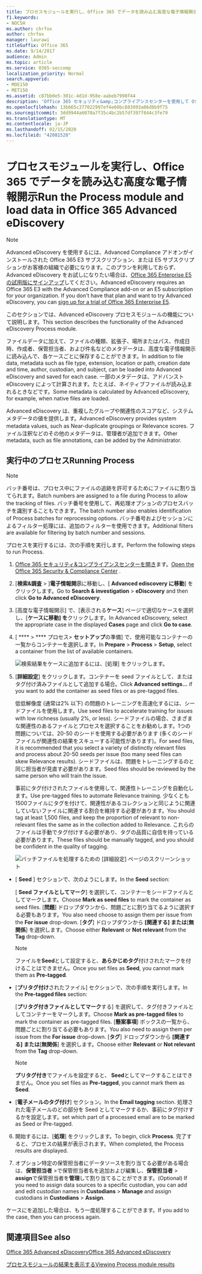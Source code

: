```yaml
---
title: プロセスモジュールを実行し、Office 365 でデータを読み込む高度な電子情報開示
f1.keywords:
- NOCSH
ms.author: chrfox
author: chrfox
manager: laurawi
titleSuffix: Office 365
ms.date: 9/14/2017
audience: Admin
ms.topic: article
ms.service: O365-seccomp
localization_priority: Normal
search.appverid:
- MOE150
- MET150
ms.assetid: c87bb0e5-301c-4d1d-958e-aabeb7990f44
description: 'Office 365 セキュリティ&amp;コンプライアンスセンターを使用して Office 365 Advanced eDiscovery にアクセスし、ケースに対して Process モジュールを実行する方法について説明します。  '
ms.openlocfilehash: 13b665c377022997ef4e60bc883993a86d8b9f75
ms.sourcegitcommit: 3dd9944a6070a7f35c4bc2b57df397f844c3fe79
ms.translationtype: MT
ms.contentlocale: ja-JP
ms.lasthandoff: 02/15/2020
ms.locfileid: "42081528"
---
```

# <a name="run-the-process-module-and-load-data-in-office-365-advanced-ediscovery"></a><span data-ttu-id="8586a-103">プロセスモジュールを実行し、Office 365 でデータを読み込む高度な電子情報開示</span><span class="sxs-lookup"><span data-stu-id="8586a-103">Run the Process module and load data in Office 365 Advanced eDiscovery</span></span>

> [!NOTE]
> <span data-ttu-id="8586a-p101">Advanced eDiscovery を使用するには、Advanced Compliance アドオンがインストールされた Office 365 E3 サブスクリプション、または E5 サブスクリプションがお客様の組織で必要になります。このプランを利用しておらず、Advanced eDiscovery をお試しになりたい場合は、[Office 365 Enterprise E5 の試用版にサインアップ](https://go.microsoft.com/fwlink/p/?LinkID=698279)してください。</span><span class="sxs-lookup"><span data-stu-id="8586a-p101">Advanced eDiscovery requires an Office 365 E3 with the Advanced Compliance add-on or an E5 subscription for your organization. If you don't have that plan and want to try Advanced eDiscovery, you can [sign up for a trial of Office 365 Enterprise E5](https://go.microsoft.com/fwlink/p/?LinkID=698279).</span></span> 
  
<span data-ttu-id="8586a-106">このセクションでは、Advanced eDiscovery プロセスモジュールの機能について説明します。</span><span class="sxs-lookup"><span data-stu-id="8586a-106">This section describes the functionality of the Advanced eDiscovery Process module.</span></span> 
  
<span data-ttu-id="8586a-107">ファイルデータに加えて、ファイルの種類、拡張子、場所またはパス、作成日時、作成者、保管担当者、および件名などのメタデータは、高度な電子情報開示に読み込んで、各ケースごとに保存することができます。</span><span class="sxs-lookup"><span data-stu-id="8586a-107">In addition to file data, metadata such as file type, extension, location or path, creation date and time, author, custodian, and subject, can be loaded into Advanced eDiscovery and saved for each case.</span></span> <span data-ttu-id="8586a-108">一部のメタデータは、アドバンスト eDiscovery によって計算されます。たとえば、ネイティブファイルが読み込まれるときなどです。</span><span class="sxs-lookup"><span data-stu-id="8586a-108">Some metadata is calculated by Advanced eDiscovery, for example, when native files are loaded.</span></span> 
  
<span data-ttu-id="8586a-109">Advanced eDiscovery は、重複したグループや関連性のスコアなど、システムメタデータの値を提供します。</span><span class="sxs-lookup"><span data-stu-id="8586a-109">Advanced eDiscovery provides system metadata values, such as Near-duplicate groupings or Relevance scores.</span></span> <span data-ttu-id="8586a-110">ファイル注釈などのその他のメタデータは、管理者が追加できます。</span><span class="sxs-lookup"><span data-stu-id="8586a-110">Other metadata, such as file annotations, can be added by the Administrator.</span></span> 
  
## <a name="running-process"></a><span data-ttu-id="8586a-111">実行中のプロセス</span><span class="sxs-lookup"><span data-stu-id="8586a-111">Running Process</span></span>

> [!NOTE]
> <span data-ttu-id="8586a-112">バッチ番号は、プロセス中にファイルの追跡を許可するためにファイルに割り当てられます。</span><span class="sxs-lookup"><span data-stu-id="8586a-112">Batch numbers are assigned to a file during Process to allow the tracking of files.</span></span> <span data-ttu-id="8586a-113">バッチ番号を使用して、再処理オプションのプロセスバッチを識別することもできます。</span><span class="sxs-lookup"><span data-stu-id="8586a-113">The batch number also enables identification of Process batches for reprocessing options.</span></span> <span data-ttu-id="8586a-114">バッチ番号およびセッションによるフィルター処理には、追加のフィルターを使用できます。</span><span class="sxs-lookup"><span data-stu-id="8586a-114">Additional filters are available for filtering by batch number and sessions.</span></span> 
  
<span data-ttu-id="8586a-115">プロセスを実行するには、次の手順を実行します。</span><span class="sxs-lookup"><span data-stu-id="8586a-115">Perform the following steps to run Process.</span></span>
  
1. <span data-ttu-id="8586a-116">[Office 365 セキュリティ&amp;コンプライアンスセンターを開き](go-to-the-securitycompliance-center.md)ます。</span><span class="sxs-lookup"><span data-stu-id="8586a-116">[Open the Office 365 Security &amp; Compliance Center](go-to-the-securitycompliance-center.md) .</span></span> 
    
2. <span data-ttu-id="8586a-117">[**検索&amp;調査** \> ]**電子情報開示**に移動し、[ **Advanced ediscovery に移動**] をクリックします。</span><span class="sxs-lookup"><span data-stu-id="8586a-117">Go to **Search &amp; investigation** \> **eDiscovery** and then click **Go to Advanced eDiscovery**.</span></span>
    
3. <span data-ttu-id="8586a-118">[高度な電子情報開示] で、[表示される**ケース**] ページで適切なケースを選択し、[**ケースに移動] を**クリックします。</span><span class="sxs-lookup"><span data-stu-id="8586a-118">In Advanced eDiscovery, select the appropriate case in the displayed **Cases** page and click **Go to case**.</span></span>
    
4. <span data-ttu-id="8586a-119">[ \*\*\*\* \> \*\*\*\* プロセス\> **セットアップ**の準備] で、使用可能なコンテナーの一覧からコンテナーを選択します。</span><span class="sxs-lookup"><span data-stu-id="8586a-119">In **Prepare** \> **Process** \> **Setup**, select a container from the list of available containers.</span></span>
    
    ![検索結果をケースに追加するには、[処理] をクリックします。](../media/50bdc55c-d378-4881-b302-31ef785fa359.png)
  
5. <span data-ttu-id="8586a-121">[**詳細設定**] をクリックします。コンテナーを seed ファイルとして、またはタグ付け済みファイルとして追加する場合。</span><span class="sxs-lookup"><span data-stu-id="8586a-121">Click **Advanced settings...** if you want to add the container as seed files or as pre-tagged files.</span></span> 
    
    <span data-ttu-id="8586a-122">低低解像度 (通常は2% 以下) の問題のトレーニングを高速化するには、シードファイルを使用します。</span><span class="sxs-lookup"><span data-stu-id="8586a-122">Use seed files to accelerate training for issues with low richness (usually 2%, or less).</span></span> <span data-ttu-id="8586a-123">シードファイルの場合、さまざまな関連性のあるファイルとプロセスを選択することをお勧めします。1つの問題については、20-50 のシードを使用する必要があります (多くのシードファイルが関連性の結果をスキューする可能性があります)。</span><span class="sxs-lookup"><span data-stu-id="8586a-123">For seed files, it is recommended that you select a variety of distinctly relevant files and process about 20-50 seeds per issue (too many seed files can skew Relevance results).</span></span> <span data-ttu-id="8586a-124">シードファイルは、問題をトレーニングするのと同じ担当者が見直す必要があります。</span><span class="sxs-lookup"><span data-stu-id="8586a-124">Seed files should be reviewed by the same person who will train the issue.</span></span>
    
    <span data-ttu-id="8586a-125">事前にタグ付けされたファイルを使用して、関連性トレーニングを自動化します。</span><span class="sxs-lookup"><span data-stu-id="8586a-125">Use pre-tagged files to automate Relevance training.</span></span> <span data-ttu-id="8586a-126">少なくとも1500ファイルにタグを付けて、関連性があるコレクションと同じように関連していないファイルに関連する割合を維持する必要があります。</span><span class="sxs-lookup"><span data-stu-id="8586a-126">You should tag at least 1,500 files, and keep the proportion of relevant to non-relevant files the same as in the collection added to Relevance.</span></span> <span data-ttu-id="8586a-127">これらのファイルは手動でタグ付けする必要があり、タグの品質に自信を持っている必要があります。</span><span class="sxs-lookup"><span data-stu-id="8586a-127">These files should be manually tagged, and you should be confident in the quality of tagging.</span></span>
    
    ![バッチファイルを処理するための [詳細設定] ページのスクリーンショット](../media/3c25cb78-4484-41e5-bd34-3753c7ab6cf2.jpg)
  
  - <span data-ttu-id="8586a-129">[ **Seed** ] セクションで、次のようにします。</span><span class="sxs-lookup"><span data-stu-id="8586a-129">In the **Seed** section:</span></span> 
    
    <span data-ttu-id="8586a-130">[ **Seed ファイルとしてマーク**] を選択して、コンテナーをシードファイルとしてマークします。</span><span class="sxs-lookup"><span data-stu-id="8586a-130">Choose **Mark as seed files** to mark the container as seed files.</span></span> <span data-ttu-id="8586a-131">[**問題**] ドロップダウンから、問題ごとに割り当てるように選択する必要もあります。</span><span class="sxs-lookup"><span data-stu-id="8586a-131">You also need choose to assign them per issue from the **For issue** drop-down.</span></span> <span data-ttu-id="8586a-132">[**タグ**] ドロップダウンから **[関連する] または**[**無関係**] を選択します。</span><span class="sxs-lookup"><span data-stu-id="8586a-132">Choose either **Relevant** or **Not relevant** from the **Tag** drop-down.</span></span> 
    
    > [!NOTE]
    > <span data-ttu-id="8586a-133">ファイルを**Seed**として設定すると、**あらかじめタグ**付けされたマークを付けることはできません。</span><span class="sxs-lookup"><span data-stu-id="8586a-133">Once you set files as **Seed**, you cannot mark them as **Pre-tagged**.</span></span> 
  
  - <span data-ttu-id="8586a-134">[**プリタグ付け**されたファイル] セクションで、次の手順を実行します。</span><span class="sxs-lookup"><span data-stu-id="8586a-134">In the **Pre-tagged files** section:</span></span> 
    
    <span data-ttu-id="8586a-135">[**プリタグ付きファイルとしてマーク**する] を選択して、タグ付きファイルとしてコンテナーをマークします。</span><span class="sxs-lookup"><span data-stu-id="8586a-135">Choose **Mark as pre-tagged files** to mark the container as pre-tagged files.</span></span> <span data-ttu-id="8586a-136">[**懸案事項**] ボックスの一覧から、問題ごとに割り当てる必要もあります。</span><span class="sxs-lookup"><span data-stu-id="8586a-136">You also need to assign them per issue from the **For issue** drop-down.</span></span> <span data-ttu-id="8586a-137">[**タグ**] ドロップダウンから **[関連する] または**[**無関係**] を選択します。</span><span class="sxs-lookup"><span data-stu-id="8586a-137">Choose either **Relevant** or **Not relevant** from the **Tag** drop-down.</span></span> 
    
    > [!NOTE]
    > <span data-ttu-id="8586a-138">**プリタグ付き**でファイルを設定すると、 **Seed**としてマークすることはできません。</span><span class="sxs-lookup"><span data-stu-id="8586a-138">Once you set files as **Pre-tagged**, you cannot mark them as **Seed**.</span></span> 
  
  - <span data-ttu-id="8586a-139">[**電子メールのタグ付け**] セクション。</span><span class="sxs-lookup"><span data-stu-id="8586a-139">In the **Email tagging** section.</span></span> <span data-ttu-id="8586a-140">処理された電子メールのどの部分を Seed としてマークするか、事前にタグ付けするかを設定します。</span><span class="sxs-lookup"><span data-stu-id="8586a-140">set which part of a processed email are to be marked as Seed or Pre-tagged.</span></span> 
    
6. <span data-ttu-id="8586a-141">開始するには、[**処理**] をクリックします。</span><span class="sxs-lookup"><span data-stu-id="8586a-141">To begin, click **Process**.</span></span> <span data-ttu-id="8586a-142">完了すると、プロセスの結果が表示されます。</span><span class="sxs-lookup"><span data-stu-id="8586a-142">When completed, the Process results are displayed.</span></span>
    
7. <span data-ttu-id="8586a-143">オプション特定の保管担当者にデータソースを割り当てる必要がある場合は、**保管担当者** \>で保管担当者名を追加および編集し、**保管担当者** \> **assign**で保管担当者を**管理**して割り当てることができます。</span><span class="sxs-lookup"><span data-stu-id="8586a-143">(Optional) If you need to assign data sources to a specific custodian, you can add and edit custodian names in **Custodians** \> **Manage** and assign custodians in **Custodians** \> **Assign**.</span></span> 
    
<span data-ttu-id="8586a-144">ケースにを追加した場合は、もう一度処理することができます。</span><span class="sxs-lookup"><span data-stu-id="8586a-144">If you add to the case, then you can process again.</span></span>
  
## <a name="see-also"></a><span data-ttu-id="8586a-145">関連項目</span><span class="sxs-lookup"><span data-stu-id="8586a-145">See also</span></span>

[<span data-ttu-id="8586a-146">Office 365 Advanced eDiscovery</span><span class="sxs-lookup"><span data-stu-id="8586a-146">Office 365 Advanced eDiscovery</span></span>](office-365-advanced-ediscovery.md)
  
[<span data-ttu-id="8586a-147">プロセスモジュールの結果を表示する</span><span class="sxs-lookup"><span data-stu-id="8586a-147">Viewing Process module results</span></span>](view-process-module-results-in-advanced-ediscovery.md)

